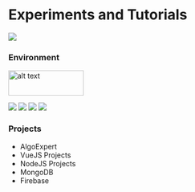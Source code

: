 # Experiments and Tutorials
![](https://img.shields.io/badge/Maintained%3F-yes-green.svg)

### Environment
<img src="https://dka575ofm4ao0.cloudfront.net/pages-transactional_logos/retina/237658/02205996e1e84567d4fe3458ef0c01ce895afcf6.png" alt="alt text" width="150" height="50">

![](	https://img.shields.io/badge/Node.js-43853D?style=for-the-badge&logo=node.js&logoColor=white) ![](	https://img.shields.io/badge/JavaScript-F7DF1E?style=for-the-badge&logo=javascript&logoColor=black) ![](	https://img.shields.io/badge/Vue.js-35495E?style=for-the-badge&logo=vue.js&logoColor=4FC08D) ![](https://img.shields.io/badge/MongoDB-4EA94B?style=for-the-badge&logo=mongodb&logoColor=white)
### Projects
- AlgoExpert
- VueJS Projects
- NodeJS Projects
- MongoDB
- Firebase
